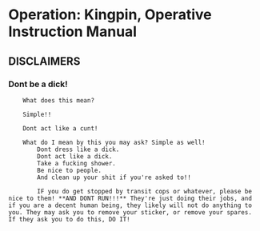 # Operation: Kingpin, Operative Instruction Manual

## **DISCLAIMERS**

###	Dont be a dick!
		What does this mean?

		Simple!!

		Dont act like a cunt!

		What do I mean by this you may ask? Simple as well! 
			Dont dress like a dick.
			Dont act like a dick.
			Take a fucking shower.
			Be nice to people.
			And clean up your shit if you're asked to!!

			IF you do get stopped by transit cops or whatever, please be nice to them! **AND DONT RUN!!!** They're just doing their jobs, and if you are a decent human being, they likely will not do anything to you. They may ask you to remove your sticker, or remove your spares. If they ask you to do this, DO IT!